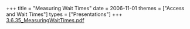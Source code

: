 +++
title = "Measuring Wait Times"
date = 2006-11-01
themes = ["Access and Wait Times"]
types = ["Presentations"]
+++
[3.6.35_MeasuringWaitTimes.pdf](/files/3.6.35_MeasuringWaitTimes.pdf)
